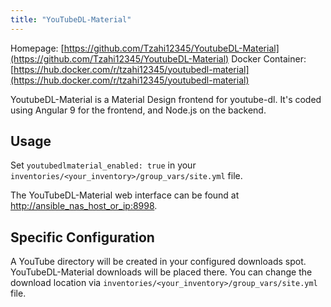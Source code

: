 ```yaml
---
title: "YouTubeDL-Material"
---
```


Homepage: [https://github.com/Tzahi12345/YoutubeDL-Material](https://github.com/Tzahi12345/YoutubeDL-Material)
Docker Container: [https://hub.docker.com/r/tzahi12345/youtubedl-material](https://hub.docker.com/r/tzahi12345/youtubedl-material)

YoutubeDL-Material is a Material Design frontend for youtube-dl. It's coded using Angular 9 for the frontend, and Node.js on the backend.

## Usage

Set `youtubedlmaterial_enabled: true` in your `inventories/<your_inventory>/group_vars/site.yml` file.

The YouTubeDL-Material web interface can be found at [http://ansible_nas_host_or_ip:8998](http://ansible_nas_host_or_ip:8998).

## Specific Configuration

A YouTube directory will be created in your configured downloads spot. YouTubeDL-Material downloads will be placed there.
You can change the download location via `inventories/<your_inventory>/group_vars/site.yml` file.
